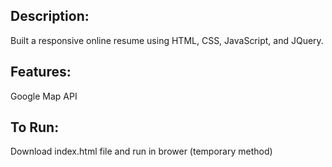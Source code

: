 ## Description:
Built a responsive online resume using HTML, CSS, JavaScript, and JQuery.

## Features:
Google Map API

## To Run: 
Download index.html file and run in brower (temporary method)
